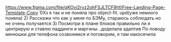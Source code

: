https://www.figma.com/file/qKOvi2rvz2ohFSJLTCF9hf/Free-Landing-Page-Template-Copy
1)Хз я так и не поняла про object-fit. upd(уже немного поняла)
2) Расскажи что как у меня по БЭМу, стараюсь соблюдать но не очень получается
3) Посмотри в плане блоков правильно ли я центрирую и ставлю паддинги и маргины
..доделала адаптив
По поводу менюшки для телефона созвонимся и поговорим, я там накосячила 

